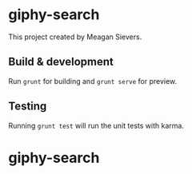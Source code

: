 # giphy-search

This project created by Meagan Sievers.

## Build & development

Run `grunt` for building and `grunt serve` for preview.

## Testing

Running `grunt test` will run the unit tests with karma.
# giphy-search
